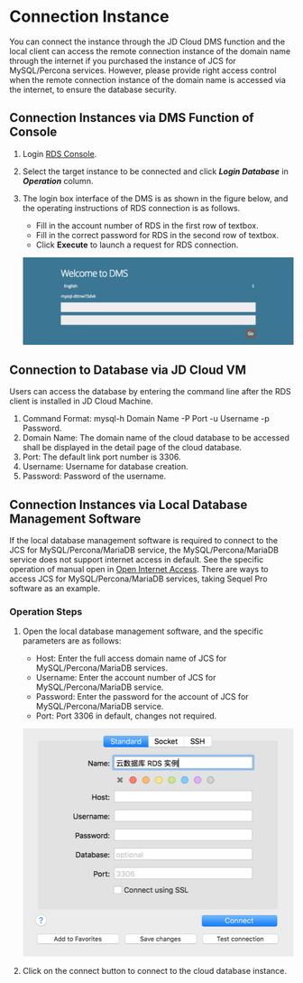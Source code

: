 # Connection Instance
You can connect the instance through the JD Cloud DMS function and the local client can access the remote connection instance of the domain name through the internet if you purchased the instance of JCS for MySQL/Percona services. However, please provide right access control when the remote connection instance of the domain name is accessed via the internet, to ensure the database security.

## Connection Instances via DMS Function of Console
1. Login [RDS Console](https://rds-console.jdcloud.com/database).
2. Select the target instance to be connected and click ***Login Database*** in ***Operation*** column.
3. The login box interface of the DMS is as shown in the figure below, and the operating instructions of RDS connection is as follows.
    * Fill in the account number of RDS in the first row of textbox.
    * Fill in the correct password for RDS in the second row of textbox.
    * Click **Execute** to launch a request for RDS connection.

    ![4.png](../../../../../image/RDS/1109_2.jpg)

## Connection to Database via JD Cloud VM
Users can access the database by entering the command line after the RDS client is installed in JD Cloud Machine.

1. Command Format: mysql-h Domain Name -P Port -u Username -p Password.
2. Domain Name: The domain name of the cloud database to be accessed shall be displayed in the detail page of the cloud database.
3. Port: The default link port number is 3306.
4. Username: Username for database creation.
5. Password: Password of the username.

## Connection Instances via Local Database Management Software
If the local database management software is required to connect to the JCS for  MySQL/Percona/MariaDB service, the MySQL/Percona/MariaDB service does not support internet access in default. See the specific operation of manual open in [Open Internet Access](../../Operation-Guide/Instance/Internet-Access.md).
There are ways to access JCS for MySQL/Percona/MariaDB services, taking Sequel Pro software as an example.

### Operation Steps
1. Open the local database management software, and the specific parameters are as follows:
    * Host: Enter the full access domain name of JCS for MySQL/Percona/MariaDB services.
    * Username: Enter the account number of JCS for MySQL/Percona/MariaDB service.
    * Password: Enter the password for the account of JCS for MySQL/Percona/MariaDB service.
    * Port: Port 3306 in default, changes not required.

    ![4.png](../../../../../image/RDS/1109_1.jpg)

2. Click on the connect button to connect to the cloud database instance. 
